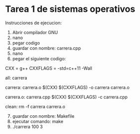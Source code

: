# Tarea 1 de sistemas operativos
Instrucciones de ejecucion:
1. Abrir compilador GNU
2. nano
3. pegar codigo
4. guardar con nombre: carrera.cpp
5. nano
6. pegar el siguiente codigo:
   
CXX = g++
CXXFLAGS = -std=c++11 -Wall

all: carrera

carrera: carrera.o
	$(CXX) $(CXXFLAGS) -o carrera carrera.o

carrera.o: carrera.cpp
	$(CXX) $(CXXFLAGS) -c carrera.cpp

clean:
	rm -f carrera carrera.o
 
 7. guardar con nombre: Makefile
 8. ejecutar comando: make
 9. ./carrera 100 3

